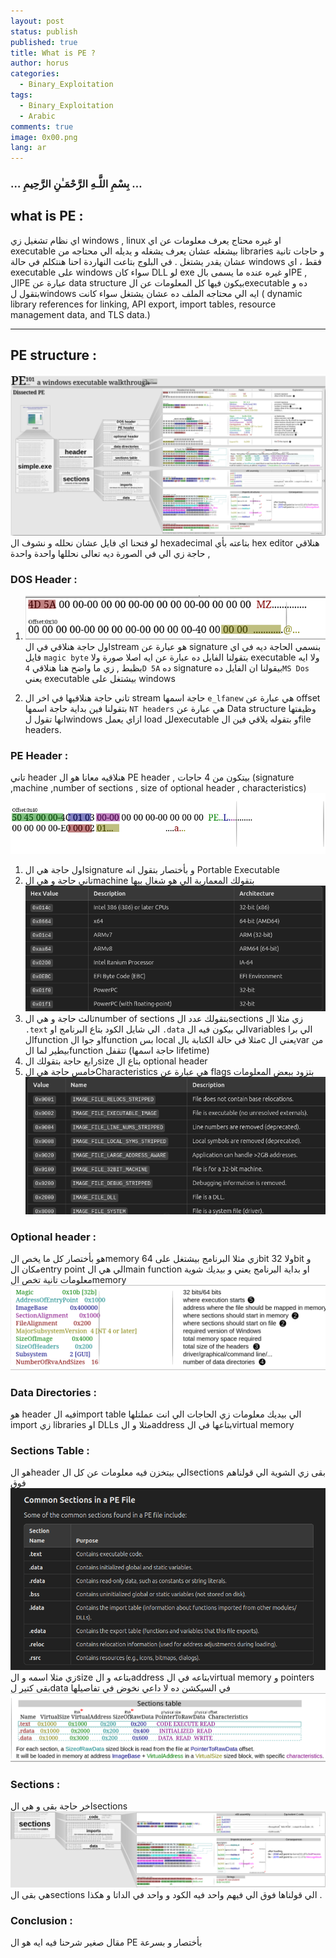 ```yaml
---
layout: post
status: publish
published: true
title: What is PE ?
author: horus
categories:
  - Binary_Exploitation
tags:
  - Binary_Exploitation
  - Arabic
comments: true
image: 0x00.png
lang: ar
---
```


###     …  بِسْمِ اللَّـهِ الرَّحْمَـٰنِ الرَّحِيمِ  …


## what is PE :

اي نظام تشغيل زي windows , linux او غيره محتاج يعرف معلومات عن اي executable بيشغله عشان يعرف يشغله و يديله الي محتاجه من libraries و حاجات تانية عشان يقدر يشتغل . في البلوج بتاعت النهاردة احنا هنتكلم في حالة windows فقط ، اي executable على windows سواء كان DLL لو exe او غيره عنده ما يسمى بالPE , الPE عبارة عن data structure بيكون فيها كل المعلومات عن الexecutable ده و بتقول لwindows ايه الي محتاجه الملف ده عشان يشتغل سواء كانت ( dynamic library references for linking, API export, import tables, resource management data, and TLS data.)

---

## PE structure :

![](assets/images/Pasted%20image%2020241119183131.png)
لو فتحنا اي فايل عشان نحلله و نشوف ال hexadecimal بتاعته بأي hex editor هنلاقي حاجة زي الي في الصورة ديه تعالى نحللها واحدة واحدة , 


### DOS Header : 

1. ![](assets/images/Pasted%20image%2020241119183942.png)
اول حاجة هنلاقي في الstream هو عبارة عن signature بنسمي الحاجة ديه في اي فايل `magic byte` بتقولنا الفايل ده عبارة عن ايه اصلا صورة ولا executable ولا ايه بظبط , زي ما واضح هنا هنلاقي `4D 5A` ده signature بيقولنا ان الفايل ده`MS Dos` يعني executable بيشتغل على windows 

2. تاني حاجة هنلافيها في اخر ال stream حاجة اسمها `e_lfanew` هي عبارة عن offset بتقولنا فين بداية حاجة اسمها `NT headers` هي عبارة عن Data structure وظيفتها انها تقول لwindows ازاي يعمل load للexecutable و بتقوله يلاقي فين الfile headers.

### PE Header : 

تاني header هنلاقيه معانا هو ال PE header , بيتكون من 4 حاجات (signature ,machine ,number of sections , size of optional header , characteristics) 
 ![](assets/images/Pasted%20image%2020241119195424.png)
1. اول حاجة هي الsignature و بأختصار بتقول انه Portable Executable
2. تاني حاجة و هي الmachine بتقولك المعمارية الي هو شغال بيها ![](assets/images/Pasted%20image%2020241119195909.png)
3. ثالث حاجة و هي الnumber of sections بتقولك عدد الsections زي مثلا ال `.text` الي شايل الكود بتاع البرنامج او `.data` الي بيكون فيه الvariables الي برا الfunction او جوا الfunction بس local مثلا في حالة الكتابة بالc يعني الvar من بيطير لما الfunction تتقفل (حاجة اسمها lifetime) 
4. رابع حاجة بتقولك الsize بتاع ال optional header
5. خامس حاجة هي الCharacteristics هي عبارة عن flags بتزود ببعض المعلومات ![](assets/images/Pasted%20image%2020241119201006.png)


### Optional header :
هو بأختصار كل ما يخص الmemory زي مثلا البرنامج بيشتغل على 64bit ولا 32bit و مكان الentry point الي هي الmain function او بداية البرنامج يعني و بيديك شوية معلومات تانية تخص الmemory 
![](assets/images/Pasted%20image%2020241119201503.png)


### Data Directories : 
هو header فيه الimport table الي بيديك معلومات زي الحاجات الي انت عملتلها import زي libraries او DLLs مثلا و الaddress بتاعها في الvirtual memory 

### Sections Table : 
هو الheader الي بيتخزن فيه معلومات عن  كل الsections بقى زي الشوية الي قولناهم فوق ![](assets/images/Pasted%20image%2020241119202706.png)
زي مثلا اسمه و الsize بتاعه و الaddress بتاعه في الvirtual memory 
و pointers بقى كتير لdata في السيكشن ده لا داعي نخوض في تفاصيلها 
![](assets/images/Pasted%20image%2020241119202913.png)

### Sections : 
اخر حاجة بقى و هي الsections ![](assets/images/Pasted%20image%2020241119203044.png)
هي بقى الsections الي قولناها فوق الي فيهم واحد فيه الكود و واحد في الداتا و هكذا .


### Conclusion : 
مقال صغير شرحنا فيه ايه هو ال PE بأختصار و بسرعة 
